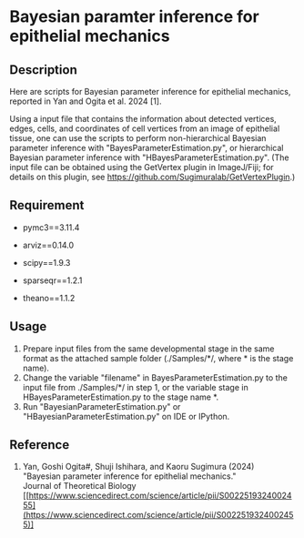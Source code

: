 Bayesian paramter inference for epithelial mechanics
===

## Description

Here are scripts for Bayesian parameter inference for epithelial mechanics, reported in Yan and Ogita et al. 2024 [1]. 

Using a input file that contains the information about detected vertices, edges, cells, and coordinates of cell vertices from an image of epithelial tissue, one can use the scripts to perform non-hierarchical Bayesian parameter inference with "BayesParameterEstimation.py", or hierarchical Bayesian parameter inference with "HBayesParameterEstimation.py". (The input file can be obtained using the GetVertex plugin in ImageJ/Fiji; for details on this plugin, see https://github.com/Sugimuralab/GetVertexPlugin.)

## Requirement

* pymc3==3.11.4

* arviz==0.14.0

* scipy==1.9.3

* sparseqr==1.2.1

* theano==1.1.2

## Usage

1. Prepare input files from the same developmental stage in the same format as the attached sample folder (./Samples/*/, where * is the stage name).
2. Change the variable "filename" in BayesParameterEstimation.py to the input file from ./Samples/*/ in step 1, or the variable stage in HBayesParameterEstimation.py to the stage name *.
4. Run "BayesianParameterEstimation.py" or "HBayesianParameterEstimation.py" on IDE or IPython.

## Reference
1. Yan, Goshi Ogita#, Shuji Ishihara, and Kaoru Sugimura (2024)<br>
"Bayesian parameter inference for epithelial mechanics."<br> Journal of Theoretical Biology [[https://www.sciencedirect.com/science/article/pii/S0022519324002455](https://www.sciencedirect.com/science/article/pii/S0022519324002455)]
